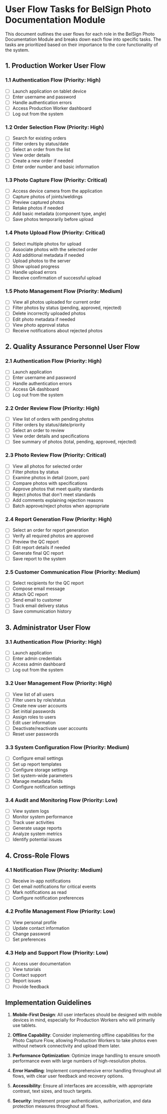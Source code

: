 # User Flow Tasks for BelSign Photo Documentation Module

This document outlines the user flows for each role in the BelSign Photo Documentation Module and breaks down each flow into specific tasks. The tasks are prioritized based on their importance to the core functionality of the system.

## 1. Production Worker User Flow

### 1.1 Authentication Flow (Priority: High)
- [ ] Launch application on tablet device
- [ ] Enter username and password
- [ ] Handle authentication errors
- [ ] Access Production Worker dashboard
- [ ] Log out from the system

### 1.2 Order Selection Flow (Priority: High)
- [ ] Search for existing orders
- [ ] Filter orders by status/date
- [ ] Select an order from the list
- [ ] View order details
- [ ] Create a new order if needed
- [ ] Enter order number and basic information

### 1.3 Photo Capture Flow (Priority: Critical)
- [ ] Access device camera from the application
- [ ] Capture photos of joints/weldings
- [ ] Preview captured photos
- [ ] Retake photos if needed
- [ ] Add basic metadata (component type, angle)
- [ ] Save photos temporarily before upload

### 1.4 Photo Upload Flow (Priority: Critical)
- [ ] Select multiple photos for upload
- [ ] Associate photos with the selected order
- [ ] Add additional metadata if needed
- [ ] Upload photos to the server
- [ ] Show upload progress
- [ ] Handle upload errors
- [ ] Receive confirmation of successful upload

### 1.5 Photo Management Flow (Priority: Medium)
- [ ] View all photos uploaded for current order
- [ ] Filter photos by status (pending, approved, rejected)
- [ ] Delete incorrectly uploaded photos
- [ ] Edit photo metadata if needed
- [ ] View photo approval status
- [ ] Receive notifications about rejected photos

## 2. Quality Assurance Personnel User Flow

### 2.1 Authentication Flow (Priority: High)
- [ ] Launch application
- [ ] Enter username and password
- [ ] Handle authentication errors
- [ ] Access QA dashboard
- [ ] Log out from the system

### 2.2 Order Review Flow (Priority: High)
- [ ] View list of orders with pending photos
- [ ] Filter orders by status/date/priority
- [ ] Select an order to review
- [ ] View order details and specifications
- [ ] See summary of photos (total, pending, approved, rejected)

### 2.3 Photo Review Flow (Priority: Critical)
- [ ] View all photos for selected order
- [ ] Filter photos by status
- [ ] Examine photos in detail (zoom, pan)
- [ ] Compare photos with specifications
- [ ] Approve photos that meet quality standards
- [ ] Reject photos that don't meet standards
- [ ] Add comments explaining rejection reasons
- [ ] Batch approve/reject photos when appropriate

### 2.4 Report Generation Flow (Priority: High)
- [ ] Select an order for report generation
- [ ] Verify all required photos are approved
- [ ] Preview the QC report
- [ ] Edit report details if needed
- [ ] Generate final QC report
- [ ] Save report to the system

### 2.5 Customer Communication Flow (Priority: Medium)
- [ ] Select recipients for the QC report
- [ ] Compose email message
- [ ] Attach QC report
- [ ] Send email to customer
- [ ] Track email delivery status
- [ ] Save communication history

## 3. Administrator User Flow

### 3.1 Authentication Flow (Priority: High)
- [ ] Launch application
- [ ] Enter admin credentials
- [ ] Access admin dashboard
- [ ] Log out from the system

### 3.2 User Management Flow (Priority: High)
- [ ] View list of all users
- [ ] Filter users by role/status
- [ ] Create new user accounts
- [ ] Set initial passwords
- [ ] Assign roles to users
- [ ] Edit user information
- [ ] Deactivate/reactivate user accounts
- [ ] Reset user passwords

### 3.3 System Configuration Flow (Priority: Medium)
- [ ] Configure email settings
- [ ] Set up report templates
- [ ] Configure storage settings
- [ ] Set system-wide parameters
- [ ] Manage metadata fields
- [ ] Configure notification settings

### 3.4 Audit and Monitoring Flow (Priority: Low)
- [ ] View system logs
- [ ] Monitor system performance
- [ ] Track user activities
- [ ] Generate usage reports
- [ ] Analyze system metrics
- [ ] Identify potential issues

## 4. Cross-Role Flows

### 4.1 Notification Flow (Priority: Medium)
- [ ] Receive in-app notifications
- [ ] Get email notifications for critical events
- [ ] Mark notifications as read
- [ ] Configure notification preferences

### 4.2 Profile Management Flow (Priority: Low)
- [ ] View personal profile
- [ ] Update contact information
- [ ] Change password
- [ ] Set preferences

### 4.3 Help and Support Flow (Priority: Low)
- [ ] Access user documentation
- [ ] View tutorials
- [ ] Contact support
- [ ] Report issues
- [ ] Provide feedback

## Implementation Guidelines

1. **Mobile-First Design**: All user interfaces should be designed with mobile devices in mind, especially for Production Workers who will primarily use tablets.

2. **Offline Capability**: Consider implementing offline capabilities for the Photo Capture Flow, allowing Production Workers to take photos even without network connectivity and upload them later.

3. **Performance Optimization**: Optimize image handling to ensure smooth performance even with large numbers of high-resolution photos.

4. **Error Handling**: Implement comprehensive error handling throughout all flows, with clear user feedback and recovery options.

5. **Accessibility**: Ensure all interfaces are accessible, with appropriate contrast, text sizes, and touch targets.

6. **Security**: Implement proper authentication, authorization, and data protection measures throughout all flows.